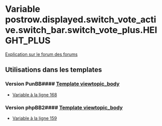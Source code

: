 # Variable postrow.displayed.switch_vote_active.switch_bar.switch_vote_plus.HEIGHT_PLUS
[Explication sur le forum des forums](http://forum.forumactif.com/t294113-listing-des-variables#postrow.displayed.switch_vote_active.switch_bar.switch_vote_plus.HEIGHT_PLUS)
## Utilisations dans les templates
### Version PunBB#### [Template viewtopic_body](punbb/viewtopic_body.md)
* [Variable à la ligne 168](../punbb/viewtopic_body.tpl#L168)
### Version phpBB2#### [Template viewtopic_body](subsilver/viewtopic_body.md)
* [Variable à la ligne 159](../subsilver/viewtopic_body.tpl#L159)